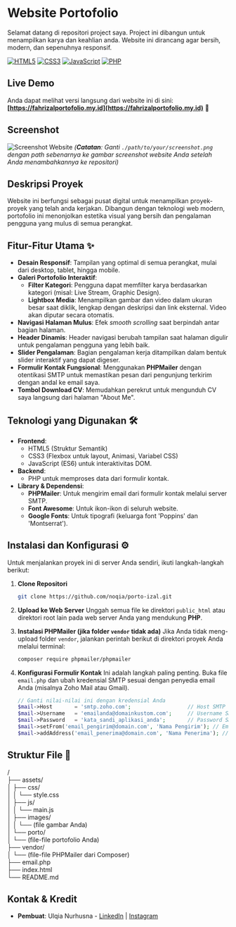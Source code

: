 # Website Portofolio

Selamat datang di repositori project saya. Project ini dibangun untuk menampilkan karya dan keahlian anda. Website ini dirancang agar bersih, modern, dan sepenuhnya responsif.

[![HTML5](https://img.shields.io/badge/HTML5-E34F26?style=for-the-badge&logo=html5&logoColor=white)](https://developer.mozilla.org/en-US/docs/Web/Guide/HTML/HTML5)
[![CSS3](https://img.shields.io/badge/CSS3-1572B6?style=for-the-badge&logo=css3&logoColor=white)](https://developer.mozilla.org/en-US/docs/Web/CSS)
[![JavaScript](https://img.shields.io/badge/JavaScript-F7DF1E?style=for-the-badge&logo=javascript&logoColor=black)](https://developer.mozilla.org/en-US/docs/Web/JavaScript)
[![PHP](https://img.shields.io/badge/PHP-777BB4?style=for-the-badge&logo=php&logoColor=white)](https://www.php.net/)

## Live Demo

Anda dapat melihat versi langsung dari website ini di sini:
**[https://fahrizalportofolio.my.id](https://fahrizalportofolio.my.id)** 🚀

## Screenshot

![Screenshot Website](./path/to/your/screenshot.png)
*(**Catatan**: Ganti `./path/to/your/screenshot.png` dengan path sebenarnya ke gambar screenshot website Anda setelah Anda menambahkannya ke repositori)*

## Deskripsi Proyek

Website ini berfungsi sebagai pusat digital untuk menampilkan proyek-proyek yang telah anda kerjakan. Dibangun dengan teknologi web modern, portofolio ini menonjolkan estetika visual yang bersih dan pengalaman pengguna yang mulus di semua perangkat.

## Fitur-Fitur Utama ✨

- **Desain Responsif**: Tampilan yang optimal di semua perangkat, mulai dari desktop, tablet, hingga mobile.
- **Galeri Portofolio Interaktif**:
    - **Filter Kategori**: Pengguna dapat memfilter karya berdasarkan kategori (misal: Live Stream, Graphic Design).
    - **Lightbox Media**: Menampilkan gambar dan video dalam ukuran besar saat diklik, lengkap dengan deskripsi dan link eksternal. Video akan diputar secara otomatis.
- **Navigasi Halaman Mulus**: Efek *smooth scrolling* saat berpindah antar bagian halaman.
- **Header Dinamis**: Header navigasi berubah tampilan saat halaman digulir untuk pengalaman pengguna yang lebih baik.
- **Slider Pengalaman**: Bagian pengalaman kerja ditampilkan dalam bentuk slider interaktif yang dapat digeser.
- **Formulir Kontak Fungsional**: Menggunakan **PHPMailer** dengan otentikasi SMTP untuk memastikan pesan dari pengunjung terkirim dengan andal ke email saya.
- **Tombol Download CV**: Memudahkan perekrut untuk mengunduh CV saya langsung dari halaman "About Me".

## Teknologi yang Digunakan 🛠️

- **Frontend**:
    - HTML5 (Struktur Semantik)
    - CSS3 (Flexbox untuk layout, Animasi, Variabel CSS)
    - JavaScript (ES6) untuk interaktivitas DOM.
- **Backend**:
    - PHP untuk memproses data dari formulir kontak.
- **Library & Dependensi**:
    - **PHPMailer**: Untuk mengirim email dari formulir kontak melalui server SMTP.
    - **Font Awesome**: Untuk ikon-ikon di seluruh website.
    - **Google Fonts**: Untuk tipografi (keluarga font 'Poppins' dan 'Montserrat').

## Instalasi dan Konfigurasi ⚙️

Untuk menjalankan proyek ini di server Anda sendiri, ikuti langkah-langkah berikut:

1.  **Clone Repositori**
    ```bash
    git clone https://github.com/noqia/porto-izal.git
    ```

2.  **Upload ke Web Server**
    Unggah semua file ke direktori `public_html` atau direktori root lain pada web server Anda yang mendukung **PHP**.

3.  **Instalasi PHPMailer (jika folder `vendor` tidak ada)**
    Jika Anda tidak meng-upload folder `vendor`, jalankan perintah berikut di direktori proyek Anda melalui terminal:
    ```bash
    composer require phpmailer/phpmailer
    ```

4.  **Konfigurasi Formulir Kontak**
    Ini adalah langkah paling penting. Buka file `email.php` dan ubah kredensial SMTP sesuai dengan penyedia email Anda (misalnya Zoho Mail atau Gmail).
    ```php
    // Ganti nilai-nilai ini dengan kredensial Anda
    $mail->Host       = 'smtp.zoho.com';                  // Host SMTP
    $mail->Username   = 'emailanda@domainkustom.com';     // Username SMTP (email Anda)
    $mail->Password   = 'kata_sandi_aplikasi_anda';       // Password SMTP (App Password)
    $mail->setFrom('email_pengirim@domain.com', 'Nama Pengirim'); // Email yang akan muncul sebagai pengirim
    $mail->addAddress('email_penerima@domain.com', 'Nama Penerima'); // Email Anda sebagai tujuan
    ```

## Struktur File 📁
/  
├── assets/  
│   ├── css/  
│   │   └── style.css  
│   ├── js/  
│   │   └── main.js  
│   ├── images/  
│   │   └── (file gambar Anda)  
│   └── porto/  
│       └── (file-file portofolio Anda)  
├── vendor/  
│   └── (file-file PHPMailer dari Composer)  
├── email.php  
├── index.html  
└── README.md  

## Kontak & Kredit

- **Pembuat**: Ulqia Nurhusna - [LinkedIn](https://www.linkedin.com/in/ulqianurhusna/) | [Instagram](https://www.instagram.com/noqia/)
